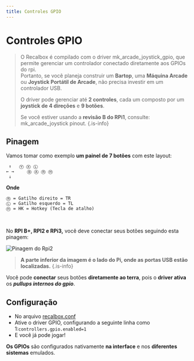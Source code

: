 ```yaml
---
title: Controles GPIO
---
```


# Controles GPIO


>O Recalbox é compilado com o driver mk\_arcade\_joystick\_gpio, que permite gerenciar um controlador conectado diretamente aos GPIOs do rpi.  
>Portanto, se você planeja construir um **Bartop**, uma **Máquina Arcade** ou **Joystick Portátil de Arcade**, não precisa investir em um controlador USB.
>
>O driver pode gerenciar até **2 controles**, cada um composto por um **joystick de 4 direções** e **9 botões**.
>
>Se você estiver usando a **revisão B do RPi1**, consulte: mk\_arcade\_joystick pinout.
{.is-info}

## Pinagem <a id="pinagem"></a>

Vamos tomar como exemplo **um painel de 7 botões** com este layout:

```text
 ↑   Ⓨ Ⓧ Ⓛ  
← →     Ⓑ Ⓐ Ⓡ Ⓗ
 ↓  
```

**Onde**

```text
Ⓡ = Gatilho direito = TR
Ⓛ = Gatilho esquerdo = TL
Ⓗ = HK = Hotkey (Tecla de atalho)
```

​

No **RPI B+, RPI2 e RPi3,** você deve conectar seus botões seguindo esta pinagem:

![Pinagem do Rpi2](https://gblobscdn.gitbook.com/assets%2F-LdKTX4ollh_G72-pO8z%2F-LkUFvu3yt-NWo65aPpY%2F-LkUIh76x_R_LdMYBlVY%2Fimage.png?alt=media&token=7c3424bb-6e03-44cc-bb27-0dcd811cd42f)


>**A parte inferior da imagem é o lado do Pi, onde as portas USB estão localizadas.**
{.is-info}

Você pode **conectar** seus botões **diretamente ao terra**, pois o **driver ativa** os _**pullups internos do gpio**_.

## Configuração <a id="configuracao"></a>

* No arquivo [recalbox.conf](/v/portugues/manual-basico/primeiras-nocoes/o-arquivo-recalbox.conf)
* Ative o driver GPIO, configurando a seguinte linha como 1:`controllers.gpio.enabled=1`
* E você já pode jogar!

**Os GPIOs** são configurados nativamente **na interface** e nos **diferentes sistemas** emulados.

